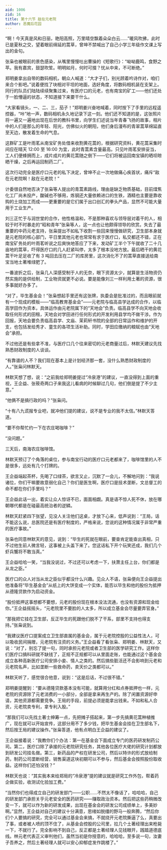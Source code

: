 ```yaml
---
aid: 1006
zid: 16
title: 第十六节 敌在元老院
author: 恶魔后花园
---
```


“啊！今天真是风和日丽，艳阳高照，万里晴空飘着朵朵白云……”暖风吹拂，此时已是夏秋之交，望着眼前绵延的蒿草，曾坤不禁喊出了自己小学三年级作文课上写出的金句。

张枭也被眼前的景色感染，从嘴里慢慢吐出曹操的《短歌行》：“呦呦鹿鸣，食野之苹。我有嘉宾，鼓瑟吹笙。明明如月，何时可掇？忧从中来，不可断绝。”

郑明姜拿出自带的数码相机，朝众人喊道：“大才子们，别光顾着吟诗作对，咱们来合个影吧。”说着便找了块相对平坦的地面，选好角度，将数码相机装在支架上。同行的队员们陆陆续续聚集过来，有医疗口的元老，也有南宝的矿工——他们还处于一脸懵逼的状态，不知道接下来要干什么。

“大家看镜头，一、二、三，茄子！”郑明姜兴奋地喊着，同时按下了手里的远程遥控器，“咔”地一声，数码相机永久地记录下这一刻。他们还不知道的是，这张照片将一遍又一遍地出现在后世的教科书里，向学生们述说当年青春飞扬的故事，相片中的人们是那么的年轻、阳光，仿佛似火的朝阳，他们身后漫布的青翠蒿草绵延直至天边，散发着生命的气息。

这群矿工是叶雨茗从南宝矿务处借来收割黄花蒿的，根据研究资料，黄花蒿采集时间应在晴天 12:00 至 16:00 为宜，此时青蒿素含量最高。只见叶雨茗安排妥当，工人们便蜂拥而上，成片成片的黄花蒿随之倒下——它们将被运回南宝镇的晒坝晾晒干燥，之后再运回制药二厂。

这次行动完全是医疗口元老的私下决定，曾坤不止一次地做痛心疾首状，痛斥“敌在元老院啊！敌在元老院！”

计委很自然地否决了张枭等人提出的青蒿素路线，理由是缺乏物质基础，目前煤焦化工厂尚未投产，酸碱也不够用，炼钢还大量依赖进口的生铁，酒精也主要是靠收购的土烧加工而成——更重要的是它们属于出口创汇的拳头产品，显然不可能大量用于工业生产。

刘三正忙于与润世堂的合作，他性格温和，不是那种喜欢与领导层对着干的人，相较于时不时暴走的“昭和青年”张枭等人，这一点也让他颇得领导的欣赏。失去了最重要的中药元老支持，张枭提出不如私下收割一些回来慢慢做研究，卫生部本身就是元老院的核心部门，平日里其他元老也常常有求于医疗口，私交都还不错，正在南宝矿务处的叶雨茗听说之后爽快地答应了下来，发动矿工半个下午就收了二十几亩地的蒿草，吓得医疗口的几人赶紧叫停，太多了根本没地方放。最后晒干的黄花蒿干叶足足收了有 3 吨回去压在二厂的库房里，这次消化不了的蒿草直接送给南宝当地土著堆绿肥了。

一番波折之后，张枭几人深感受制于人的无奈，眼下资源太少，就算是生活物资仍然实施的是供给制，工业物资就更不必说。要是能像刘三一样利用土著的资源，很多事就好办多了。

“对了，毕生基金会！”张枭想起手里还有这张牌，执委会是批准过的，而且眼前就有一个现成的模板——“临高教育基金会”——元老院与临高县学达成的合作，以临高学田作为资本，具体运作由元老院属下的“天地会”负责。临高县学不向天地会收取任何形式的田租，天地会对学田进行任何形式的开发利用县学均不做干涉。作为回报，天地会要负责临高县学、文庙、茉莉轩书院的全部的日常运作和维护的开支，也包括发给秀才、童生的各项生活补助。同时，学田应缴纳的粮赋也由“天地会”承担。

不过他还是有些拿不准，与医疗口几个往来密切的元老商量过后，林默天建议先找熟悉财政制度的人谈谈。

“有靠谱的人不？我们现在基本上是计划经济那一套，没什么熟悉财政制度的人。”张枭问林默天。

林默天想了想，说：“之前我给郑明姜提过“冷泉港”的建议，一直没得到上面的重视，王企益、张筱奇两口子来我这儿看病的时候聊过几句，他们倒是提了不少主意。”

“他俩不是搞行政的吗？”张枭问。

“十有八九谎报专业吧，就冲他们提的建议，说不是专业的我不太信。”林默天答道。

“要不你帮忙约一下在农庄喝咖啡？”

“没问题。”

三天后，南海农庄咖啡馆。

林默天预订了个角落的桌位，参与南宝行动的医疗口元老都来了，咖啡馆里的人不是很多，远处有几个打牌的。

王企益端起茶杯，先喝了口绿茶，欲言又止，沉默了一会儿，不解地问到：“我说诸位，你们干嘛要故意弱化自己？你们是医生啊，医疗口是技术垄断，文总督工的命不都在你们手里吗？”

王企益此话一出，着实让众人惊讶不已，面面相觑。真是语不惊人死不休，放在哪朝哪代都是在碰最高统治者的逆鳞。

林默天赶紧四下张望，见没人关注他们这桌，才放下心来，低声说到：“王局，话不能这么说，总医院还是有医疗制度的，严格来说，您说的这种情况属于非常严重的医疗事故。”

张枭也同意林默天的意见，说到：“毕生的死就在眼前，要查肯定能查出真相，只不过他生前人微言轻，这事被上头盖下来了。您这话私下开个玩笑还成，我们几个虾兵蟹将不敢当真。”

王企益哈哈一笑，“当我没说过，不过还可以考虑一下，扶萧主任上台，你们都是从龙之臣。”

医疗口的众人对当从龙之臣似乎都没什么兴趣。见众人不语，张枭便向王企益提出他准备将“毕生基金会”从纸上的大饼变成一个实体，能否以毕生和他的股份为抵押从德隆贷款作为启动资金。

“股份抵押这事想都不要想，元老的股份现在根本没法流通，也没有资源和现金给你。”王企益摇摇头，“元老院里不要脸的人太多，所以成立基金会尽量要弄官身。”

“那我把它挂在卫生部，反正毕生的死跟他们脱不了干系，部里不支持也得支持。”张枭说到。

“我建议医疗口提案成立卫生部直属的基金会，属于元老院控股的公益性法人，可以吸收民间捐赠，元老院有注资的义务。”王企益看了看张枭、郑明姜、林默天，又说：“对了，别忘了提一句，同时承担元老院或者卫生部的医学研究工作。这样你们医疗口搞科研就不缺钱了，正规不正规都可以从里面走账，也能通过这个基金会成立各种高新医疗公司安排小妾、情人之类的。然后搞些脏活还不会影响到元老和元老院名声，比如垄断一些救命药，卖天价之类都可以。”

林默天听了，感觉很合他意，说到：“这是后话，不过很不错。”

郑明姜提醒到：“要从德隆贷款基本没有可能，就算用分红和点券抵押也一样，元老院的资源除了元老消费的一小部分，全部是拿来再生产的。除了闲置资源好申请，其他资源都需要竞争。王局的手段，前提必须是能拿出钱来。不如和私人合资，元老院卖专利，拿专利入股。”

“那我们可以先找土著士绅筹一点，先把摊子搭起来，第一步先搞黄花蒿种植推广，现在就可以开始宣传，这部分用不了多少钱，把毕生基金会挂在卫生部名下，然后按王局的建议操作。”张枭答道，他有点明白王企益的建议了。

王企益接着说：“我教你们个办法：第一在基金会下面成立专门的医药研发制药公司。第二，医疗口除了承接的元老院研究任务，其他各位医疗大佬的研究计划都放到研发公司挂名做。第三，新药品的产权在研发公司，然后以特许的形式放给制药，制药公司垄断经营，销售渠道这块初期可以不参与，然后基金会按照股份取收益。这样你们还怕没钱？”

林默天也说：“其实我本来给郑局的“冷泉港”提的建议就是研究工作外包，帮着药企做实验，收测试化验加工费。”

“当然你们也得成立自己的研发部门——公职……不然太不像话了，哈哈哈，自己的研发部门承担关乎元老安全的医药研究——赚取政治资本。然后把这些药稍微改变一下，就可以作为新的研发成果，出现在基金会的研发公司成绩单上，多美妙啊。”显然，王企益对自己的建议十分满意，思绪如脱缰的野马一般奔腾，“然后你们个人要搞的研究，完全可以通过基金会来搞，不就绕开元老院撕逼了么，真要出了事，或者被人喷的顶不住了，从基金会控股的公司里，拉几个土著经理出来枪毙一下，不就行了。完全影响不到自己，反正都是土著经理人见钱眼开，践踏道德底线。林元老代表正义审判他们，虽然当初是你授意的，哈哈哈，至多说一句，汝妻子吾养之，然后土著经理人就可以安心抑郁症发作跳楼了。”
